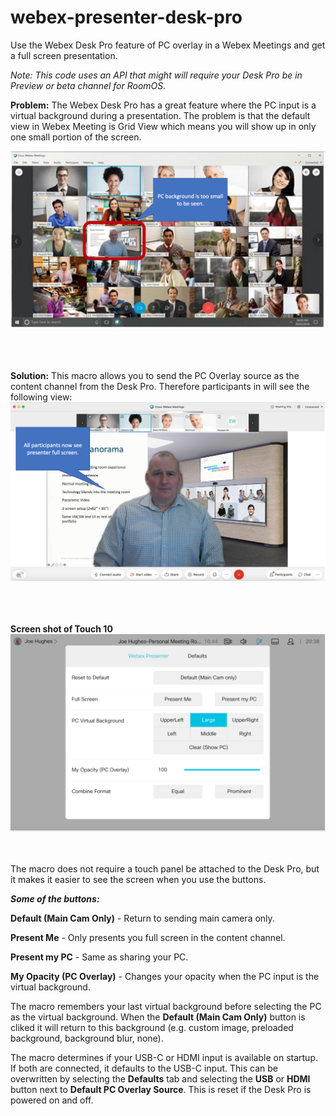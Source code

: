 # webex-presenter-desk-pro
Use the Webex Desk Pro feature of PC overlay in a Webex Meetings and get a full screen presentation.   
  
*Note: This code uses an API that might will require your Desk Pro be in Preview or beta channel for RoomOS.*

  
**Problem:** The Webex Desk Pro has a great feature where the PC input is a virtual background during a presentation.  The problem is that the default view in Webex Meeting is Grid View which means you will show up in only one small portion of the screen.  
  
![Before Picture](/images/before.png)
  
<br/><br/><br/>
**Solution:** This macro allows you to send the PC Overlay source as the content channel from the Desk Pro.  Therefore participants in will see the following view:  
![After Picture](/images/after.png)
  
<br/><br/><br/>
**Screen shot of Touch 10** 
<br/>![Touch Panel](/images/touchpanel.png)
<br/><br/><br/>
    
The macro does not require a touch panel be attached to the Desk Pro, but it makes it easier to see the screen when you use the buttons.  
  
***Some of the buttons:***   
  
**Default (Main Cam Only)** - Return to sending main camera only. 
  
**Present Me** - Only presents you full screen in the content channel.  

**Present my PC** - Same as sharing your PC.  

**My Opacity (PC Overlay)** - Changes your opacity when the PC input is the virtual background. 

The macro remembers your last virtual background before selecting the PC as the virtual background.  When the **Default (Main Cam Only)** button is cliked it will return to this background (e.g. custom image, preloaded background, background blur, none).   

The macro determines if your USB-C or HDMI input is available on startup.  If both are connected, it defaults to the USB-C input.  This can be overwritten by selecting the **Defaults** tab and selecting the **USB** or **HDMI** button next to **Default PC Overlay Source**.  This is reset if the Desk Pro is powered on and off.  

 

